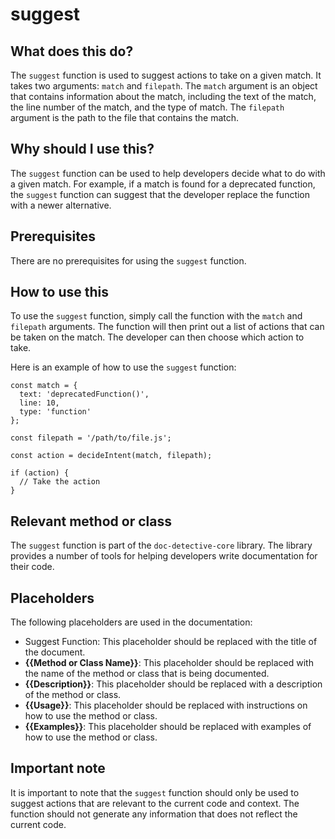 
  
   # **suggest**

## What does this do?

The `suggest` function is used to suggest actions to take on a given match. It takes two arguments: `match` and `filepath`. The `match` argument is an object that contains information about the match, including the text of the match, the line number of the match, and the type of match. The `filepath` argument is the path to the file that contains the match.

## Why should I use this?

The `suggest` function can be used to help developers decide what to do with a given match. For example, if a match is found for a deprecated function, the `suggest` function can suggest that the developer replace the function with a newer alternative.

## Prerequisites

There are no prerequisites for using the `suggest` function.

## How to use this

To use the `suggest` function, simply call the function with the `match` and `filepath` arguments. The function will then print out a list of actions that can be taken on the match. The developer can then choose which action to take.

Here is an example of how to use the `suggest` function:

```
const match = {
  text: 'deprecatedFunction()',
  line: 10,
  type: 'function'
};

const filepath = '/path/to/file.js';

const action = decideIntent(match, filepath);

if (action) {
  // Take the action
}
```

## Relevant method or class

The `suggest` function is part of the `doc-detective-core` library. The library provides a number of tools for helping developers write documentation for their code.

## Placeholders

The following placeholders are used in the documentation:

* Suggest Function: This placeholder should be replaced with the title of the document.
* **{{Method or Class Name}}**: This placeholder should be replaced with the name of the method or class that is being documented.
* **{{Description}}**: This placeholder should be replaced with a description of the method or class.
* **{{Usage}}**: This placeholder should be replaced with instructions on how to use the method or class.
* **{{Examples}}**: This placeholder should be replaced with examples of how to use the method or class.

## Important note

It is important to note that the `suggest` function should only be used to suggest actions that are relevant to the current code and context. The function should not generate any information that does not reflect the current code.
  
  